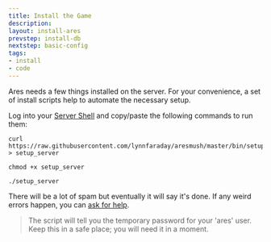 ```yaml
---
title: Install the Game
description:
layout: install-ares
prevstep: install-db
nextstep: basic-config
tags: 
- install
- code
---
```


Ares needs a few things installed on the server.   For your convenience, a set of install scripts help to automate the necessary setup.

Log into your [Server Shell](/tutorials/install/server-shell) and copy/paste the following commands to run them:  
   
    curl https://raw.githubusercontent.com/lynnfaraday/aresmush/master/bin/setup_server > setup_server  
    
    chmod +x setup_server
    
    ./setup_server

There will be a lot of spam but eventually it will say it's done.  If any weird errors happen, you can [ask for help](/feedback).

> The script will tell you the temporary password for your 'ares' user.  Keep this in a safe place; you will need it in a moment.
